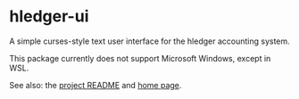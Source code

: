 # hledger-ui

A simple curses-style text user interface for the hledger accounting system.

This package currently does not support Microsoft Windows, except in WSL.

See also:
the [project README](https://hledger.org/README.html)
and [home page](https://hledger.org).
